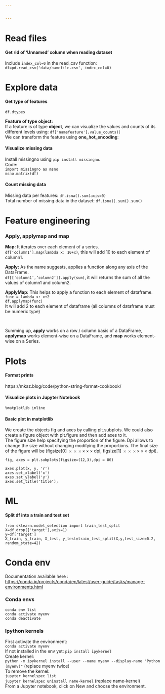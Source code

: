 ```yaml
---


---
```


<h1 id="read-files">Read files</h1>
<h4 id="get-rid-of-unnamed-column-when-reading-dataset">Get rid of ‘Unnamed’ column when reading dataset</h4>
<p>Include <code>index_col=0</code> in the read_csv function:<br>
<code>df=pd.read_csv('data/namefile.csv', index_col=0)</code></p>
<h1 id="explore-data">Explore data</h1>
<h4 id="get-type-of-features">Get type of features</h4>
<p><code>df.dtypes</code></p>
<p><strong>Feature of type object:</strong><br>
If a feature is of type <strong>object</strong>, we can visualize the values and counts of its different levels using: <code>df['namefeature'].value_counts()</code><br>
We can transform the feature using <strong>one_hot_encoding</strong>:</p>
<h4 id="visualize-missing-data">Visualize missing data</h4>
<p>Install missingno using <code>pip install missingno</code>.<br>
Code:<br>
<code>import missingno as msno</code><br>
<code>msno.matrix(df)</code></p>
<h4 id="count-missing-data">Count missing data</h4>
<p>Missing data per features: <code>df.isna().sum(axis=0)</code><br>
Total number of missing data in the dataset: <code>df.isna().sum().sum()</code></p>
<h1 id="feature-engineering">Feature engineering</h1>
<h3 id="apply-applymap-and-map">Apply, applymap and map</h3>
<p><strong>Map:</strong>  It iterates over each element of a series.<br>
<code>df[‘column1’].map(lambda x: 10+x)</code>, this will add 10 to each element of column1.</p>
<p><strong>Apply:</strong>  As the name suggests, applies a function along any axis of the DataFrame.<br>
<code>df[[‘column1’,’column2’]].apply(sum)</code>, it will returns the sum of all the values of column1 and column2.</p>
<p><strong>ApplyMap:</strong>  This helps to apply a function to each element of dataframe.<br>
<code>func = lambda x: x+2</code><br>
<code>df.applymap(func)</code><br>
It will add 2 to each element of dataframe (all columns of dataframe must be numeric type)</p>


<br><p>Summing up, **apply** works on a row / column basis of a DataFrame, **applymap** works element-wise on a DataFrame, and **map** works element-wise on a Series.</p>

<h1 id="plots">Plots</h1>
<h4 id="print">Format prints</h4>
<p>https://mkaz.blog/code/python-string-format-cookbook/</p>
<h4 id="visualize-plots-in-jupyter-notebook">Visualize plots in Jupyter Notebook</h4>
<p><code>%matplotlib inline</code></p>
<h4 id="basic-plot-in-matplotlib">Basic plot in matplotlib</h4>
<p>We create the objects fig and axes by calling plt.subplots. We could also create a figure object with plt.figure and then add axes to it.<br>
The figure size help specifying the proportion of the figure. Dpi allows to change the size without changing modifying the proportions. The final size of the figure will be (figsize[0] <span class="katex--inline"><span class="katex"><span class="katex-mathml"><math><semantics><mrow><mo>×</mo><mo>×</mo><mo>×</mo></mrow><annotation encoding="application/x-tex">×\times×</annotation></semantics></math></span><span class="katex-html" aria-hidden="true"><span class="base"><span class="strut" style="height: 0.66666em; vertical-align: -0.08333em;"></span><span class="mord">×</span><span class="mspace" style="margin-right: 0.222222em;"></span><span class="mbin">×</span><span class="mspace" style="margin-right: 0.222222em;"></span></span><span class="base"><span class="strut" style="height: 0.66666em; vertical-align: -0.08333em;"></span><span class="mord">×</span></span></span></span></span> dpi, figsize[1] <span class="katex--inline"><span class="katex"><span class="katex-mathml"><math><semantics><mrow><mo>×</mo><mo>×</mo><mo>×</mo></mrow><annotation encoding="application/x-tex">×\times×</annotation></semantics></math></span><span class="katex-html" aria-hidden="true"><span class="base"><span class="strut" style="height: 0.66666em; vertical-align: -0.08333em;"></span><span class="mord">×</span><span class="mspace" style="margin-right: 0.222222em;"></span><span class="mbin">×</span><span class="mspace" style="margin-right: 0.222222em;"></span></span><span class="base"><span class="strut" style="height: 0.66666em; vertical-align: -0.08333em;"></span><span class="mord">×</span></span></span></span></span> dpi).</p>
<p><code>fig, axes = plt.subplots(figsize=(12,3),dpi = 80)</code></p>
<p><code>axes.plot(x, y, 'r')</code><br>
<code>axes.set_xlabel('x')</code><br>
<code>axes.set_ylabel('y')</code><br>
<code>axes.set_title('title');</code></p>
<h1 id="ml">ML</h1>
<h4 id="split-df-into-a-train-and-test-set">Split df into a train and test set</h4>
<p><code>from sklearn.model_selection import train_test_split</code><br>
<code>X=df.drop(['target'],axis=1)</code><br>
<code>y=df['target']</code><br>
<code>X_train, y_train, X_test, y_test=train_test_split(X,y,test_size=0.2, random_state=42)</code></p>
<h1 id="conda-env">Conda env</h1>
<p>Documentation available here :<br>
<a href="https://conda.io/projects/conda/en/latest/user-guide/tasks/manage-environments.html">https://conda.io/projects/conda/en/latest/user-guide/tasks/manage-environments.html</a></p>
<h3 id="conda-envs">Conda envs</h3>
<p><code>conda env list</code><br>
<code>conda activate myenv</code><br>
<code>conda deactivate</code></p>
<h3 id="ipython-kernels">Ipython kernels</h3>
<p>First activate the environment:<br>
<code>conda activate myenv</code><br>
If not installed in the env yet: <code>pip install ipykernel</code><br>
Create kernel:<br>
<code>python -m ipykernel install --user --name myenv --display-name "Python (myenv)"</code> (replace myenv twice)<br>
To remove the kernel:<br>
<code>jupyter kernelspec list</code><br>
<code>jupyter kernelspec uninstall name-kernel</code> (replace name-kernel)<br>
From a Jupyter notebook, click on New and choose the environment.</p>

